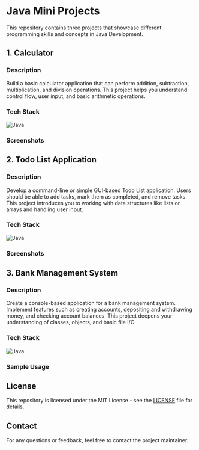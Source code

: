 # Java Mini Projects

This repository contains three projects that showcase different programming skills and concepts in Java Development.

## 1. Calculator

### Description

Build a basic calculator application that can perform addition, subtraction, multiplication, and division operations. This project helps you understand control flow, user input, and basic arithmetic operations.

### Tech Stack

![Java](https://img.shields.io/badge/Java-007396?style=for-the-badge&logo=java&logoColor=white)

### Screenshots


## 2. Todo List Application

### Description

Develop a command-line or simple GUI-based Todo List application. Users should be able to add tasks, mark them as completed, and remove tasks. This project introduces you to working with data structures like lists or arrays and handling user input.

### Tech Stack

![Java](https://img.shields.io/badge/Java-007396?style=for-the-badge&logo=java&logoColor=white)

### Screenshots


## 3. Bank Management System

### Description

Create a console-based application for a bank management system. Implement features such as creating accounts, depositing and withdrawing money, and checking account balances. This project deepens your understanding of classes, objects, and basic file I/O.

### Tech Stack

![Java](https://img.shields.io/badge/Java-007396?style=for-the-badge&logo=java&logoColor=white)

### Sample Usage


## License

This repository is licensed under the MIT License - see the [LICENSE](LICENSE) file for details.

## Contact

For any questions or feedback, feel free to contact the project maintainer.
